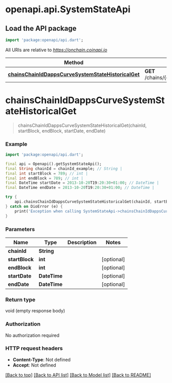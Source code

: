 # openapi.api.SystemStateApi

## Load the API package
```dart
import 'package:openapi/api.dart';
```

All URIs are relative to *https://onchain.coinapi.io*

Method | HTTP request | Description
------------- | ------------- | -------------
[**chainsChainIdDappsCurveSystemStateHistoricalGet**](SystemStateApi.md#chainschainiddappscurvesystemstatehistoricalget) | **GET** /chains/{chain_id}/dapps/curve/systemState/historical | 


# **chainsChainIdDappsCurveSystemStateHistoricalGet**
> chainsChainIdDappsCurveSystemStateHistoricalGet(chainId, startBlock, endBlock, startDate, endDate)



### Example
```dart
import 'package:openapi/api.dart';

final api = Openapi().getSystemStateApi();
final String chainId = chainId_example; // String | 
final int startBlock = 789; // int | 
final int endBlock = 789; // int | 
final DateTime startDate = 2013-10-20T19:20:30+01:00; // DateTime | 
final DateTime endDate = 2013-10-20T19:20:30+01:00; // DateTime | 

try {
    api.chainsChainIdDappsCurveSystemStateHistoricalGet(chainId, startBlock, endBlock, startDate, endDate);
} catch on DioError (e) {
    print('Exception when calling SystemStateApi->chainsChainIdDappsCurveSystemStateHistoricalGet: $e\n');
}
```

### Parameters

Name | Type | Description  | Notes
------------- | ------------- | ------------- | -------------
 **chainId** | **String**|  | 
 **startBlock** | **int**|  | [optional] 
 **endBlock** | **int**|  | [optional] 
 **startDate** | **DateTime**|  | [optional] 
 **endDate** | **DateTime**|  | [optional] 

### Return type

void (empty response body)

### Authorization

No authorization required

### HTTP request headers

 - **Content-Type**: Not defined
 - **Accept**: Not defined

[[Back to top]](#) [[Back to API list]](../README.md#documentation-for-api-endpoints) [[Back to Model list]](../README.md#documentation-for-models) [[Back to README]](../README.md)

